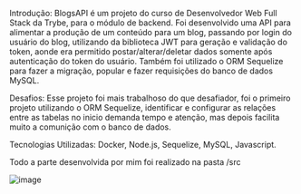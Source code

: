 Introdução: BlogsAPI é um projeto do curso de Desenvolvedor Web Full Stack da Trybe, para o módulo de backend. Foi desenvolvido uma API para alimentar a produção de um conteúdo para um blog, passando por login do usuário do blog, utilizando da biblioteca JWT para geração e validação do token, aonde era permitido postar/alterar/deletar dados somente após autenticação do token do usuário.
Também foi utilizado o  ORM Sequelize para fazer a migração, popular e fazer requisições do banco de dados MySQL.

Desafios: Esse projeto foi mais trabalhoso do que desafiador, foi o primeiro projeto utilizando o ORM Sequelize, identificar e configurar as relações entre as tabelas no inicio demanda tempo e atenção, mas depois facilita muito a comunição com o banco de dados.

Tecnologias Utilizadas: Docker, Node.js, Sequelize, MySQL, Javascript.

Todo a parte desenvolvida por mim foi realizado na pasta /src

![image](https://user-images.githubusercontent.com/96309898/206794002-3897d8df-949b-4c90-875a-734a3dd4f606.png)
